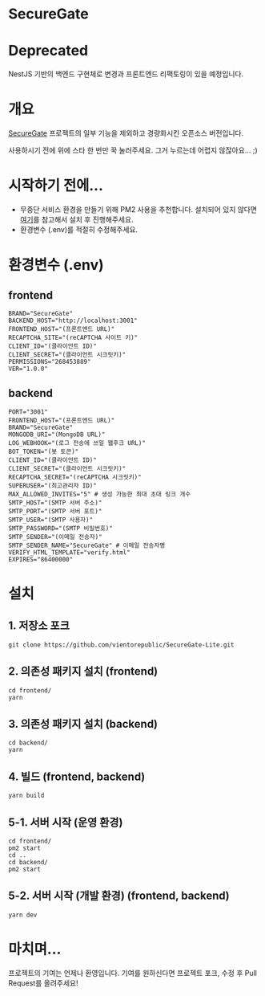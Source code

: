 # SecureGate

# Deprecated

NestJS 기반의 백엔드 구현체로 변경과 프론트엔드 리팩토링이 있을 예정입니다.

# 개요

[SecureGate](https://securegate.gg) 프로젝트의 일부 기능을 제외하고 경량화시킨 오픈소스 버전입니다.

사용하시기 전에 위에 스타 한 번만 꾹 눌러주세요. 그거 누르는데 어렵지 않잖아요... ;)

# 시작하기 전에...

- 무중단 서비스 환경을 만들기 위해 PM2 사용을 추천합니다. 설치되어 있지 않다면 [여기](https://pm2.keymetrics.io/docs/usage/quick-start/)를 참고해서 설치 후 진행해주세요.
- 환경변수 (.env)를 적절히 수정해주세요.

# 환경변수 (.env)

## frontend

```env
BRAND="SecureGate"
BACKEND_HOST="http://localhost:3001"
FRONTEND_HOST="(프론트엔드 URL)"
RECAPTCHA_SITE="(reCAPTCHA 사이트 키)"
CLIENT_ID="(클라이언트 ID)"
CLIENT_SECRET="(클라이언트 시크릿키)"
PERMISSIONS="268453889"
VER="1.0.0"
```

## backend

```env
PORT="3001"
FRONTEND_HOST="(프론트엔드 URL)"
BRAND="SecureGate"
MONGODB_URI="(MongoDB URL)"
LOG_WEBHOOK="(로그 전송에 쓰일 웹후크 URL)"
BOT_TOKEN="(봇 토큰)"
CLIENT_ID="(클라이언트 ID)"
CLIENT_SECRET="(클라이언트 시크릿키)"
RECAPTCHA_SECRET="(reCAPTCHA 시크릿키)"
SUPERUSER="(최고관리자 ID)"
MAX_ALLOWED_INVITES="5" # 생성 가능한 최대 초대 링크 개수
SMTP_HOST="(SMTP 서버 주소)"
SMTP_PORT="(SMTP 서버 포트)"
SMTP_USER="(SMTP 사용자)"
SMTP_PASSWORD="(SMTP 비밀번호)"
SMTP_SENDER="(이메일 전송자)"
SMTP_SENDER_NAME="SecureGate" # 이메일 전송자명
VERIFY_HTML_TEMPLATE="verify.html"
EXPIRES="86400000"
```

# 설치

## 1. 저장소 포크

```
git clone https://github.com/vientorepublic/SecureGate-Lite.git
```

## 2. 의존성 패키지 설치 (frontend)

```
cd frontend/
yarn
```

## 3. 의존성 패키지 설치 (backend)

```
cd backend/
yarn
```

## 4. 빌드 (frontend, backend)

```
yarn build
```

## 5-1. 서버 시작 (운영 환경)

```
cd frontend/
pm2 start
cd ..
cd backend/
pm2 start
```

## 5-2. 서버 시작 (개발 환경) (frontend, backend)

```
yarn dev
```

# 마치며...

프로젝트의 기여는 언제나 환영입니다. 기여를 원하신다면 프로젝트 포크, 수정 후 Pull Request를 올려주세요!

